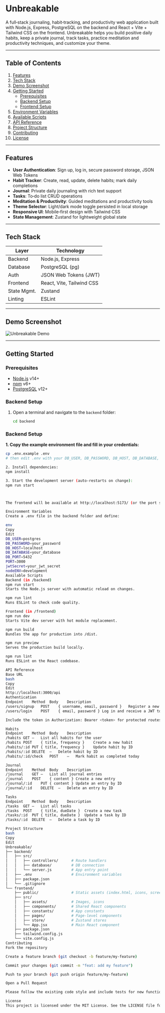 # Unbreakable

A full‑stack journaling, habit‑tracking, and productivity web application built with Node.js, Express, PostgreSQL on the backend and React + Vite + Tailwind CSS on the frontend. Unbreakable helps you build positive daily habits, keep a private journal, track tasks, practice meditation and productivity techniques, and customize your theme.

---

## Table of Contents

1. [Features](#features)  
2. [Tech Stack](#tech-stack)  
3. [Demo Screenshot](#demo-screenshot)  
4. [Getting Started](#getting-started)  
   - [Prerequisites](#prerequisites)  
   - [Backend Setup](#backend-setup)  
   - [Frontend Setup](#frontend-setup)  
5. [Environment Variables](#environment-variables)  
6. [Available Scripts](#available-scripts)  
7. [API Reference](#api-reference)  
8. [Project Structure](#project-structure)  
9. [Contributing](#contributing)  
10. [License](#license)  

---

## Features

- **User Authentication**: Sign up, log in, secure password storage, JSON Web Tokens  
- **Habit Tracker**: Create, read, update, delete habits; mark daily completions  
- **Journal**: Private daily journaling with rich text support  
- **Tasks**: To‑do list CRUD operations  
- **Meditation & Productivity**: Guided meditations and productivity tools  
- **Theme Selector**: Light/dark mode toggle persisted in local storage  
- **Responsive UI**: Mobile‑first design with Tailwind CSS  
- **State Management**: Zustand for lightweight global state  

---

## Tech Stack

| Layer       | Technology                         |
| ----------- | ---------------------------------- |
| Backend     | Node.js, Express                   |
| Database    | PostgreSQL (pg)                    |
| Auth        | JSON Web Tokens (JWT)              |
| Frontend    | React, Vite, Tailwind CSS          |
| State Mgmt. | Zustand                            |
| Linting     | ESLint                             |

---

## Demo Screenshot

![Unbreakable Demo](public/screenshot-for-readme.png)

---

## Getting Started

### Prerequisites

- [Node.js](https://nodejs.org/) v14+  
- [npm](https://www.npmjs.com/) v6+  
- [PostgreSQL](https://www.postgresql.org/) v12+  

### Backend Setup

1. Open a terminal and navigate to the `backend` folder:
   ```bash
   cd backend
### Backend Setup

**1. Copy the example environment file and fill in your credentials:**
```bash
cp .env.example .env
# then edit .env with your DB_USER, DB_PASSWORD, DB_HOST, DB_DATABASE, DB_PORT, jwtSecret

2. Install dependencies:
npm install

3. Start the development server (auto‑restarts on change):
npm run start



The frontend will be available at http://localhost:5173/ (or the port shown in your console).

Environment Variables
Create a .env file in the backend folder and define:

env
Copy
Edit
DB_USER=postgres
DB_PASSWORD=your_password
DB_HOST=localhost
DB_DATABASE=your_database
DB_PORT=5432
PORT=3000
jwtSecret=your_jwt_secret
nodeENV=development
Available Scripts
Backend (in /backend)
npm run start
Starts the Node.js server with automatic reload on changes.

npm run lint
Runs ESLint to check code quality.

Frontend (in /frontend)
npm run dev
Starts Vite dev server with hot module replacement.

npm run build
Bundles the app for production into /dist.

npm run preview
Serves the production build locally.

npm run lint
Runs ESLint on the React codebase.

API Reference
Base URL
bash
Copy
Edit
http://localhost:3000/api
Authentication
Endpoint	Method	Body	Description
/users/signup	POST	{ username, email, password }	Register a new user
/users/login	POST	{ email, password }	Log in and receive a JWT token

Include the token in Authorization: Bearer <token> for protected routes.

Habits
Endpoint	Method	Body	Description
/habits	GET	—	List all habits for the user
/habits	POST	{ title, frequency }	Create a new habit
/habits/:id	PUT	{ title, frequency }	Update habit by ID
/habits/:id	DELETE	—	Delete habit by ID
/habits/:id/check	POST	—	Mark habit as completed today

Journal
Endpoint	Method	Body	Description
/journal	GET	—	List all journal entries
/journal	POST	{ content }	Create a new entry
/journal/:id	PUT	{ content }	Update an entry by ID
/journal/:id	DELETE	—	Delete an entry by ID

Tasks
Endpoint	Method	Body	Description
/tasks	GET	—	List all tasks
/tasks	POST	{ title, dueDate }	Create a new task
/tasks/:id	PUT	{ title, dueDate }	Update a task by ID
/tasks/:id	DELETE	—	Delete a task by ID

Project Structure
bash
Copy
Edit
Unbreakable/
├── backend/
│   ├── src/
│   │   ├── controllers/      # Route handlers
│   │   ├── database/         # DB connection
│   │   └── server.js         # App entry point
│   ├── .env                  # Environment variables
│   ├── package.json
│   └── .gitignore
└── frontend/
    ├── public/               # Static assets (index.html, icons, screenshots)
    ├── src/
    │   ├── assets/           # Images, icons
    │   ├── components/       # Shared React components
    │   ├── constants/        # App constants
    │   ├── pages/            # Page-level components
    │   ├── store/            # Zustand stores
    │   └── App.jsx           # Main React component
    ├── package.json
    ├── tailwind.config.js
    └── vite.config.js
Contributing
Fork the repository

Create a feature branch (git checkout -b feature/my-feature)

Commit your changes (git commit -m "feat: add my feature")

Push to your branch (git push origin feature/my-feature)

Open a Pull Request

Please follow the existing code style and include tests for new functionality.

License
This project is licensed under the MIT License. See the LICENSE file for details.
